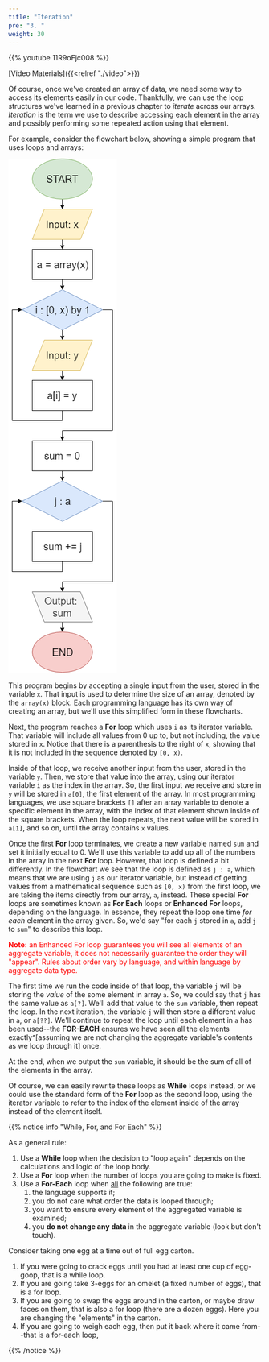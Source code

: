 ```yaml
---
title: "Iteration"
pre: "3. "
weight: 30
---
```


{{% youtube 11R9oFjc008 %}}

[Video Materials]({{<relref "./video">}})

Of course, once we've created an array of data, we need some way to access its elements easily in our code. Thankfully, we can use the loop structures we've learned in a previous chapter to _iterate_ across our arrays. _Iteration_ is the term we use to describe accessing each element in the array and possibly performing some repeated action using that element. 

For example, consider the flowchart below, showing a simple program that uses loops and arrays:

![Array Iteration Flowchart](/images/08-array/6.3.iteratearray.png)

This program begins by accepting a single input from the user, stored in the variable `x`. That input is used to determine the size of an array, denoted by the `array(x)` block. Each programming language has its own way of creating an array, but we'll use this simplified form in these flowcharts. 

Next, the program reaches a **For** loop which uses `i` as its iterator variable. That variable will include all values from 0 up to, but not including, the value stored in `x`. Notice that there is a parenthesis to the right of `x`, showing that it is not included in the sequence denoted by `[0, x)`. 

Inside of that loop, we receive another input from the user, stored in the variable `y`. Then, we store that value into the array, using our iterator variable `i` as the index in the array. So, the first input we receive and store in `y` will be stored in `a[0]`, the first element of the array. In most programming languages, we use square brackets `[]` after an array variable to denote a specific element in the array, with the index of that element shown inside of the square brackets. When the loop repeats, the next value will be stored in `a[1]`, and so on, until the array contains `x` values.

Once the first **For** loop terminates, we create a new variable named `sum` and set it initially equal to 0. We'll use this variable to add up all of the numbers in the array in the next **For** loop. However, that loop is defined a bit differently. In the flowchart we see that the loop is defined as `j : a`, which means that we are using `j` as our iterator variable, but instead of getting values from a mathematical sequence such as `[0, x)` from the first loop, we are taking the items directly from our array, `a`, instead. These special **For** loops are sometimes known as **For Each** loops or **Enhanced For** loops, depending on the language. In essence, they repeat the loop one time _for each_ element in the array given. So, we'd say "for each `j` stored in `a`, add `j` to `sum`" to describe this loop. 

<p style="color:red"><b>Note:</b> an Enhanced For loop guarantees you will see all elements of an aggregate variable, it does not necessarily guarantee the order they will "appear".  Rules about order vary by language, and within language by aggregate data type.</p>

The first time we run the code inside of that loop, the variable `j` will be storing the _value_ of the some element in array `a`. So, we could say that `j` has the same value as `a[?]`. We'll add that value to the `sum` variable, then repeat the loop. In the next iteration, the variable `j` will then store a different value in `a`, or `a[??]`. We'll continue to repeat the loop until each element in `a` has been used--the **FOR-EACH** ensures we have seen all the elements exactly^[assuming we are not changing the aggregate variable's contents as we loop through it] once.

At the end, when we output the `sum` variable, it should be the sum of all of the elements in the array. 

Of course, we can easily rewrite these loops as **While** loops instead, or we could use the standard form of the **For** loop as the second loop, using the iterator variable to refer to the index of the element inside of the array instead of the element itself. 

{{% notice info "While, For, and For Each" %}}

As a general rule:
1. Use a **While** loop when the decision to "loop again" depends on the calculations and logic of the loop body.  
1. Use a **For** loop when the number of loops you are going to make is fixed.
1. Use a **For-Each** loop when <u>all</u> the following are true:
    1. the language supports it;
    1. you do not care what order the data is looped through;
    1. you want to ensure every element of the aggregated variable is examined;
    1. you <b>do not change any data </b> in the aggregate variable (look but don't touch).

Consider taking one egg at a time out of full egg carton.
1. If you were going to crack eggs until you had at least one cup of egg-goop, that is a while loop.
2. If you are going take 3-eggs for an omelet (a fixed number of eggs), that is a for loop.
3. If you are going to swap the eggs around in the carton, or maybe draw faces on them, that is also a for loop (there are a dozen eggs).  Here you are changing the "elements" in the carton.
4. If you are going to weigh each egg, then put it back where it came from--that is a for-each loop,

{{% /notice %}}

